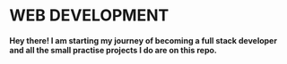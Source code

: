 
# WEB DEVELOPMENT

#### Hey there! I am starting my journey of becoming a full stack developer and all the small practise projects I do are on this repo. 
 
 

